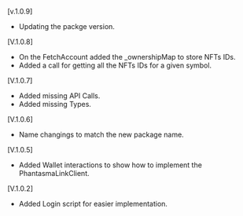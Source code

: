 [v.1.0.9]

- Updating the packge version.

[V.1.0.8]

- On the FetchAccount added the _ownershipMap to store NFTs IDs.
- Added a call for getting all the NFTs IDs for a given symbol.

[V.1.0.7]

- Added missing API Calls.
- Added missing Types.

[V.1.0.6]

- Name changings to match the new package name.

[V.1.0.5]

- Added Wallet interactions to show how to implement the PhantasmaLinkClient.

[V.1.0.2]

- Added Login script for easier implementation.